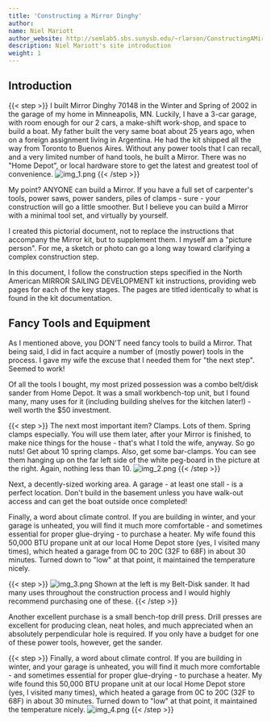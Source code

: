 ```yaml
---
title: 'Constructing a Mirror Dinghy'
author:
name: Niel Mariott
author_website: http://semlab5.sbs.sunysb.edu/~rlarson/ConstructingAMirror/
description: Niel Mariott's site introduction
weight: 1
---
```


## Introduction
{{< step >}}
I built Mirror Dinghy 70148 in the Winter and Spring of 2002 in the garage of my home in Minneapolis, MN. Luckily, I have a 3-car garage, with room enough for our 2 cars, a make-shift work-shop, and space to build a boat.
My father built the very same boat about 25 years ago, when on a foreign assignment living in Argentina. He had the kit shipped all the way from Toronto to Buenos Aires. Without any power tools that I can recall, and a very limited number of hand tools, he built a Mirror. There was no "Home Depot", or local hardware store to get the latest and greatest tool of convenience.
![img_1.png](/images/steps/main/boat_mirror_front_complete.png)
{{< /step >}}

My point? ANYONE can build a Mirror. If you have a full set of carpenter's tools, power saws, power sanders, piles of clamps - sure - your construction will go a little smoother. But I believe you can build a Mirror with a minimal tool set, and virtually by yourself.

I created this pictorial document, not to replace the instructions that accompany the Mirror kit, but to supplement them. I myself am a "picture person". For me, a sketch or photo can go a long way toward clarifying a complex construction step.

In this document, I follow the construction steps specified in the North American MIRROR SAILING DEVELOPMENT kit instructions, providing web pages for each of the key stages. The pages are titled identically to what is found in the kit documentation.

## Fancy Tools and Equipment

As I mentioned above, you DON'T need fancy tools to build a Mirror. That being said, I did in fact acquire a number of (mostly power) tools in the process. I gave my wife the excuse that I needed them for "the next step". Seemed to work!

Of all the tools I bought, my most prized possession was a combo belt/disk sander from Home Depot. It was a small workbench-top unit, but I found many, many uses for it (including building shelves for the kitchen later!) - well worth the $50 investment.

{{< step >}}
The next most important item? Clamps. Lots of them. Spring clamps especially. You will use them later, after your Mirror is finished, to make nice things for the house - that's what I told the wife, anyway. So go nuts! Get about 10 spring clamps. Also, get some bar-clamps. You can see them hanging up on the far left side of the white peg-board in the picture at the right. Again, nothing less than 10.
![img_2.png](/images/steps/main/disk_sander.png)
{{< /step >}}

Next, a decently-sized working area. A garage - at least one stall - is a perfect location. Don't build in the basement unless you have walk-out access and can get the boat outside once completed!

Finally, a word about climate control. If you are building in winter, and your garage is unheated, you will find it much more comfortable - and sometimes essential for proper glue-drying - to purchase a heater. My wife found this 50,000 BTU propane unit at our local Home Depot store (yes, I visited many times), which heated a garage from 0C to 20C (32F to 68F) in about 30 minutes. Turned down to "low" at that point, it maintained the temperature nicely.

{{< step >}}
![img_3.png](/images/steps/main/workbench.png)
Shown at the left is my Belt-Disk sander. It had many uses throughout the construction process and I would highly recommend purchasing one of these.
{{< /step >}}

Another excellent purchase is a small bench-top drill press. Drill presses are excellent for producing clean, neat holes, and much appreciated when an absolutely perpendicular hole is required. If you only have a budget for one of these power tools, however, get the sander.

{{< step >}}
Finally, a word about climate control.  If you are building in winter, and your garage is unheated, you will find it much more comfortable - and sometimes essential for proper glue-drying - to purchase a heater.  My wife found this 50,000 BTU propane unit at our local Home Depot store (yes, I visited many times), which heated a garage from 0C to 20C (32F to 68F) in about 30 minutes.  Turned down to "low" at that point, it maintained the temperature nicely.
![img_4.png](/images/steps/main/garage_heater.png)
{{< /step >}}
